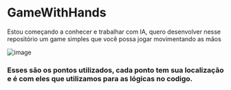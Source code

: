 # GameWithHands
Estou começando a conhecer e trabalhar com IA, quero desenvolver nesse repositório um game simples que você possa jogar movimentando as mãos

![image](https://user-images.githubusercontent.com/93723573/233407253-c8100f7e-b2e0-41a5-b8d1-d346bb45a253.png)
### Esses são os pontos utilizados, cada ponto tem sua localização e é com eles que utilizamos para as lógicas no codigo.
